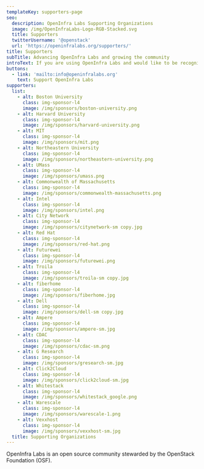```yaml
---
templateKey: supporters-page
seo:
  description: OpenInfra Labs Supporting Organizations
  image: /img/OpenInfraLabs-Logo-RGB-Stacked.svg
  title: Supporters
  twitterUsername: '@openstack'
  url: 'https://openinfralabs.org/supporters/'
title: Supporters
subTitle: Advancing OpenInfra Labs and growing the community
introText: If you are using OpenInfra Labs and would like to be recognized as a OpenInfra Labs supporter, please connect with us.
buttons:
  - link: 'mailto:info@openinfralabs.org'
    text: Support OpenInfra Labs
supporters:
  list:
    - alt: Boston University
      class: img-sponsor-l4
      image: /img/sponsors/boston-university.png
    - alt: Harvard University
      class: img-sponsor-l4
      image: /img/sponsors/harvard-university.png
    - alt: MIT
      class: img-sponsor-l4
      image: /img/sponsors/mit.png
    - alt: Northeastern University
      class: img-sponsor-l4
      image: /img/sponsors/northeastern-university.png
    - alt: UMass
      class: img-sponsor-l4
      image: /img/sponsors/umass.png
    - alt: Commonwealth of Massachusetts
      class: img-sponsor-l4
      image: /img/sponsors/commonwealth-massachusetts.png
    - alt: Intel
      class: img-sponsor-l4
      image: /img/sponsors/intel.png
    - alt: City Network
      class: img-sponsor-l4
      image: /img/sponsors/citynetwork-sm copy.jpg
    - alt: Red Hat
      class: img-sponsor-l4
      image: /img/sponsors/red-hat.png
    - alt: Futurewei
      class: img-sponsor-l4
      image: /img/sponsors/futurewei.png
    - alt: Troila
      class: img-sponsor-l4
      image: /img/sponsors/troila-sm copy.jpg
    - alt: fiberhome
      class: img-sponsor-l4
      image: /img/sponsors/fiberhome.jpg
    - alt: Dell
      class: img-sponsor-l4
      image: /img/sponsors/dell-sm copy.jpg
    - alt: Ampere
      class: img-sponsor-l4
      image: /img/sponsors/ampere-sm.jpg
    - alt: CDAC
      class: img-sponsor-l4
      image: /img/sponsors/cdac-sm.png
    - alt: G Research
      class: img-sponsor-l4
      image: /img/sponsors/gresearch-sm.jpg
    - alt: Click2Cloud
      class: img-sponsor-l4
      image: /img/sponsors/click2cloud-sm.jpg
    - alt: Whitestack
      class: img-sponsor-l4
      image: /img/sponsors/whitestack_google.png
    - alt: Warescale
      class: img-sponsor-l4
      image: /img/sponsors/warescale-1.png
    - alt: Vexxhost
      class: img-sponsor-l4
      image: /img/sponsors/vexxhost-sm.jpg
  title: Supporting Organizations
---
```


OpenInfra Labs is an open source community stewarded by the OpenStack Foundation (OSF).



